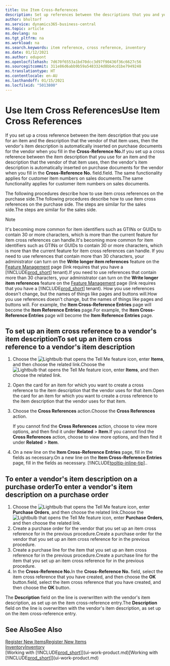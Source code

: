 ```yaml
---
title: Use Item Cross-References
description: Set up references between the descriptions that you and your vendor use for an item so you can insert the vendor's item description on purchase documents.
author: bholtorf
ms.service: dynamics365-business-central
ms.topic: article
ms.devlang: na
ms.tgt_pltfrm: na
ms.workload: na
ms.search.keywords: item reference, cross reference, inventory
ms.date: 01/12/2021
ms.author: edupont
ms.openlocfilehash: 7d670f6553a1bd70dcc3d97f90436f36c6627c56
ms.sourcegitcommit: 311e86d6abb9b59a5483324d8bb4cd1be7949248
ms.translationtype: HT
ms.contentlocale: en-AU
ms.lasthandoff: 01/15/2021
ms.locfileid: "5013800"
---
```

# <a name="use-item-cross-references"></a><span data-ttu-id="7b2d5-103">Use Item Cross References</span><span class="sxs-lookup"><span data-stu-id="7b2d5-103">Use Item Cross References</span></span>
<span data-ttu-id="7b2d5-104">If you set up a cross reference between the item description that you use for an item and the description that the vendor of that item uses, then the vendor's item description is automatically inserted on purchase documents for the vendor when you fill in the **Cross-Reference No.**</span><span class="sxs-lookup"><span data-stu-id="7b2d5-104">If you set up a cross reference between the item description that you use for an item and the description that the vendor of that item uses, then the vendor's item description is automatically inserted on purchase documents for the vendor when you fill in the **Cross-Reference No.**</span></span> <span data-ttu-id="7b2d5-105">field.</span><span class="sxs-lookup"><span data-stu-id="7b2d5-105">field.</span></span> <span data-ttu-id="7b2d5-106">The same functionality applies for customer item numbers on sales documents.</span><span class="sxs-lookup"><span data-stu-id="7b2d5-106">The same functionality applies for customer item numbers on sales documents.</span></span>

<span data-ttu-id="7b2d5-107">The following procedures describe how to use item cross references on the purchase side.</span><span class="sxs-lookup"><span data-stu-id="7b2d5-107">The following procedures describe how to use item cross references on the purchase side.</span></span> <span data-ttu-id="7b2d5-108">The steps are similar for the sales side.</span><span class="sxs-lookup"><span data-stu-id="7b2d5-108">The steps are similar for the sales side.</span></span>

> [!NOTE]
> <span data-ttu-id="7b2d5-109">It's becoming more common for item identifiers such as GTINs or GUIDs to contain 30 or more characters, which is more than the current feature for item cross references can handle.</span><span class="sxs-lookup"><span data-stu-id="7b2d5-109">It's becoming more common for item identifiers such as GTINs or GUIDs to contain 30 or more characters, which is more than the current feature for item cross references can handle.</span></span> <span data-ttu-id="7b2d5-110">If you need to use references that contain more than 30 characters, your administrator can turn on the **Write longer item references** feature on the [Feature Management](https://businesscentral.dynamics.com/?page=2610) page (link requires that you have a [!INCLUDE[prod_short](includes/prod_short.md)] tenant).</span><span class="sxs-lookup"><span data-stu-id="7b2d5-110">If you need to use references that contain more than 30 characters, your administrator can turn on the **Write longer item references** feature on the [Feature Management](https://businesscentral.dynamics.com/?page=2610) page (link requires that you have a [!INCLUDE[prod_short](includes/prod_short.md)] tenant).</span></span> <span data-ttu-id="7b2d5-111">How you use references doesn't change, but the names of things like pages and buttons will.</span><span class="sxs-lookup"><span data-stu-id="7b2d5-111">How you use references doesn't change, but the names of things like pages and buttons will.</span></span> <span data-ttu-id="7b2d5-112">For example, the **Item Cross-Reference Entries** page will become the **Item Reference Entries** page.</span><span class="sxs-lookup"><span data-stu-id="7b2d5-112">For example, the **Item Cross-Reference Entries** page will become the **Item Reference Entries** page.</span></span>

## <a name="to-set-up-an-item-cross-reference-to-a-vendors-item-description"></a><span data-ttu-id="7b2d5-113">To set up an item cross reference to a vendor's item description</span><span class="sxs-lookup"><span data-stu-id="7b2d5-113">To set up an item cross reference to a vendor's item description</span></span>

1. <span data-ttu-id="7b2d5-114">Choose the ![Lightbulb that opens the Tell Me feature](media/ui-search/search_small.png "Tell me what you want to do") icon, enter **Items**, and then choose the related link.</span><span class="sxs-lookup"><span data-stu-id="7b2d5-114">Choose the ![Lightbulb that opens the Tell Me feature](media/ui-search/search_small.png "Tell me what you want to do") icon, enter **Items**, and then choose the related link.</span></span>
2. <span data-ttu-id="7b2d5-115">Open the card for an item for which you want to create a cross reference to the item description that the vendor uses for that item.</span><span class="sxs-lookup"><span data-stu-id="7b2d5-115">Open the card for an item for which you want to create a cross reference to the item description that the vendor uses for that item.</span></span>
3. <span data-ttu-id="7b2d5-116">Choose the **Cross References** action.</span><span class="sxs-lookup"><span data-stu-id="7b2d5-116">Choose the **Cross References** action.</span></span>

     <span data-ttu-id="7b2d5-117">If you cannot find the **Cross References** action, choose to view more options, and then find it under **Related** > **Item**.</span><span class="sxs-lookup"><span data-stu-id="7b2d5-117">If you cannot find the **Cross References** action, choose to view more options, and then find it under **Related** > **Item**.</span></span>
  
4. <span data-ttu-id="7b2d5-118">On a new line on the **Item Cross-Reference Entries** page, fill in the fields as necessary.</span><span class="sxs-lookup"><span data-stu-id="7b2d5-118">On a new line on the **Item Cross-Reference Entries** page, fill in the fields as necessary.</span></span> [!INCLUDE[tooltip-inline-tip](includes/tooltip-inline-tip_md.md)]<span data-ttu-id="7b2d5-119">.</span><span class="sxs-lookup"><span data-stu-id="7b2d5-119">.</span></span>

## <a name="to-enter-a-vendors-item-description-on-a-purchase-order"></a><span data-ttu-id="7b2d5-120">To enter a vendor's item description on a purchase order</span><span class="sxs-lookup"><span data-stu-id="7b2d5-120">To enter a vendor's item description on a purchase order</span></span>

1. <span data-ttu-id="7b2d5-121">Choose the ![Lightbulb that opens the Tell Me feature](media/ui-search/search_small.png "Tell me what you want to do") icon, enter **Purchase Orders**, and then choose the related link.</span><span class="sxs-lookup"><span data-stu-id="7b2d5-121">Choose the ![Lightbulb that opens the Tell Me feature](media/ui-search/search_small.png "Tell me what you want to do") icon, enter **Purchase Orders**, and then choose the related link.</span></span>
2. <span data-ttu-id="7b2d5-122">Create a purchase order for the vendor that you set up an item cross reference for in the previous procedure.</span><span class="sxs-lookup"><span data-stu-id="7b2d5-122">Create a purchase order for the vendor that you set up an item cross reference for in the previous procedure.</span></span>
3. <span data-ttu-id="7b2d5-123">Create a purchase line for the item that you set up an item cross reference for in the previous procedure.</span><span class="sxs-lookup"><span data-stu-id="7b2d5-123">Create a purchase line for the item that you set up an item cross reference for in the previous procedure.</span></span>
4. <span data-ttu-id="7b2d5-124">In the **Cross-Reference No.**</span><span class="sxs-lookup"><span data-stu-id="7b2d5-124">In the **Cross-Reference No.**</span></span> <span data-ttu-id="7b2d5-125">field, select the item cross reference that you have created, and then choose the **OK** button.</span><span class="sxs-lookup"><span data-stu-id="7b2d5-125">field, select the item cross reference that you have created, and then choose the **OK** button.</span></span>

<span data-ttu-id="7b2d5-126">The **Description** field on the line is overwritten with the vendor's item description, as set up on the item cross-reference entry.</span><span class="sxs-lookup"><span data-stu-id="7b2d5-126">The **Description** field on the line is overwritten with the vendor's item description, as set up on the item cross-reference entry.</span></span>

## <a name="see-also"></a><span data-ttu-id="7b2d5-127">See Also</span><span class="sxs-lookup"><span data-stu-id="7b2d5-127">See Also</span></span>
[<span data-ttu-id="7b2d5-128">Register New Items</span><span class="sxs-lookup"><span data-stu-id="7b2d5-128">Register New Items</span></span>](inventory-how-register-new-items.md)  
[<span data-ttu-id="7b2d5-129">Inventory</span><span class="sxs-lookup"><span data-stu-id="7b2d5-129">Inventory</span></span>](inventory-manage-inventory.md)  
<span data-ttu-id="7b2d5-130">[Working with [!INCLUDE[prod_short](includes/prod_short.md)]](ui-work-product.md)</span><span class="sxs-lookup"><span data-stu-id="7b2d5-130">[Working with [!INCLUDE[prod_short](includes/prod_short.md)]](ui-work-product.md)</span></span>
